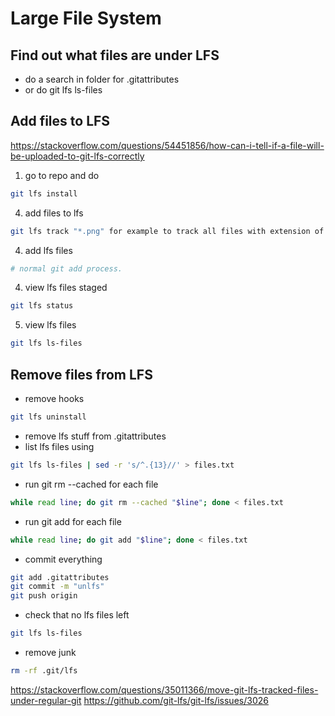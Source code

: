 # Large File System

## Find out what files are under LFS
- do a search in folder for .gitattributes
- or do git lfs ls-files


## Add files to LFS
https://stackoverflow.com/questions/54451856/how-can-i-tell-if-a-file-will-be-uploaded-to-git-lfs-correctly
1. go to repo and do 
```bash
git lfs install
```
4. add files to lfs
```bash
git lfs track "*.png" for example to track all files with extension of .png
```
4. add lfs files
```bash
# normal git add process. 
```
4. view lfs files staged
```bash
git lfs status
```
5. view lfs files
```bash
git lfs ls-files
```

## Remove files from LFS
- remove hooks
```bash
git lfs uninstall
```
- remove lfs stuff from .gitattributes
- list lfs files using
```bash
git lfs ls-files | sed -r 's/^.{13}//' > files.txt
```
- run git rm --cached for each file
```bash
while read line; do git rm --cached "$line"; done < files.txt
```
- run git add for each file
```bash
while read line; do git add "$line"; done < files.txt
```
- commit everything
```bash
git add .gitattributes
git commit -m "unlfs"
git push origin
```
- check that no lfs files left
```bash
git lfs ls-files
```
- remove junk
```bash
rm -rf .git/lfs
```


https://stackoverflow.com/questions/35011366/move-git-lfs-tracked-files-under-regular-git
https://github.com/git-lfs/git-lfs/issues/3026
